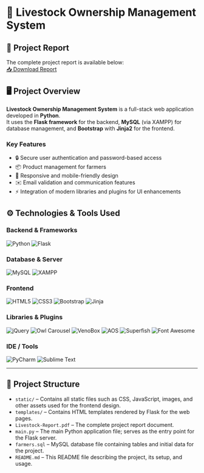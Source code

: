 # 🐄 Livestock Ownership Management System

## 📄 Project Report
The complete project report is available below:  
[📥 Download Report](./Livestock-Report.pdf)

## 🖥️ Project Overview
**Livestock Ownership Management System** is a full-stack web application developed in **Python**.  
It uses the **Flask framework** for the backend, **MySQL** (via XAMPP) for database management, and **Bootstrap** with **Jinja2** for the frontend.  

### Key Features
- 🔒 Secure user authentication and password-based access  
- 📦 Product management for farmers  
- 📱 Responsive and mobile-friendly design  
- ✉️ Email validation and communication features  
- ⚡ Integration of modern libraries and plugins for UI enhancements

## ⚙️ Technologies & Tools Used

### Backend & Frameworks
![Python](https://img.shields.io/badge/Python-3776AB?style=for-the-badge&logo=python&logoColor=white)
![Flask](https://img.shields.io/badge/Flask-000000?style=for-the-badge&logo=flask&logoColor=white)

### Database & Server
![MySQL](https://img.shields.io/badge/MySQL-4479A1?style=for-the-badge&logo=mysql&logoColor=white)
![XAMPP](https://img.shields.io/badge/XAMPP-F0DB4F?style=for-the-badge&logo=xampp&logoColor=black)

### Frontend
![HTML5](https://img.shields.io/badge/HTML5-E34F26?style=for-the-badge&logo=html5&logoColor=white)
![CSS3](https://img.shields.io/badge/CSS3-1572B6?style=for-the-badge&logo=css3&logoColor=white)
![Bootstrap](https://img.shields.io/badge/Bootstrap-7952B3?style=for-the-badge&logo=bootstrap&logoColor=white)
![Jinja](https://img.shields.io/badge/Jinja-000000?style=for-the-badge&logo=jinja&logoColor=white)

### Libraries & Plugins
![jQuery](https://img.shields.io/badge/jQuery-0769AD?style=for-the-badge&logo=jquery&logoColor=white)
![Owl Carousel](https://img.shields.io/badge/Owl%20Carousel-FF6600?style=for-the-badge&logo=none)
![VenoBox](https://img.shields.io/badge/VenoBox-4CAF50?style=for-the-badge&logo=none)
![AOS](https://img.shields.io/badge/AOS-1E90FF?style=for-the-badge&logo=none)
![Superfish](https://img.shields.io/badge/Superfish-FF6347?style=for-the-badge&logo=none)
![Font Awesome](https://img.shields.io/badge/Font%20Awesome-528DD7?style=for-the-badge&logo=fontawesome&logoColor=white)

### IDE / Tools
![PyCharm](https://img.shields.io/badge/PyCharm-000000?style=for-the-badge&logo=pycharm&logoColor=white)
![Sublime Text](https://img.shields.io/badge/SublimeText-FF9800?style=for-the-badge&logo=sublime-text&logoColor=white)

---
## 📁 Project Structure

- `static/` – Contains all static files such as CSS, JavaScript, images, and other assets used for the frontend design.  
- `templates/` – Contains HTML templates rendered by Flask for the web pages.  
- `Livestock-Report.pdf` – The complete project report document.  
- `main.py` – The main Python application file; serves as the entry point for the Flask server.  
- `farmers.sql` – MySQL database file containing tables and initial data for the project.  
- `README.md` – This README file describing the project, its setup, and usage.
